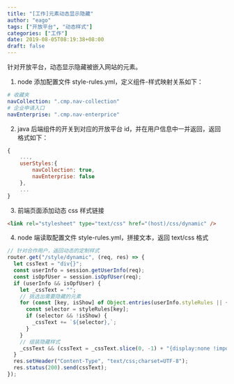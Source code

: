 ```yaml
---
title: "[工作]元素动态显示隐藏"
author: "eago"
tags: ["开放平台", "动态样式"]
categories: ["工作"]
date: 2019-08-05T08:19:38+08:00
draft: false
---
```


针对开放平台，动态显示隐藏被嵌入网站的元素。

<!--more-->

1. node 添加配置文件 style-rules.yml，定义组件-样式映射关系如下：

```yml
# 收藏夹
navCollection: ".cmp.nav-collection"
# 企业申请入口
navEnterprise: ".cmp.nav-enterprice"
```

2. java 后端组件的开关到对应的开放平台 id，并在用户信息中一并返回，返回格式如下：

```js
{
    ...,
    userStyles:{
        navCollection: true,
        navEnterprise: false
    },
    ...
}
```

3. 前端页面添加动态 css 样式链接

```html
<link rel="stylesheet" type="text/css" href="(host)/css/dynamic" />
```

4. node 端读取配置文件 style-rules.yml，拼接文本，返回 text/css 格式

```js
// 针对合作用户，返回动态的定制样式
router.get("/style/dynamic", (req, res) => {
  let cssText = "div{}";
  const userInfo = session.getUserInfo(req);
  const isOpfUser = session.isOpfUser(req);
  if (userInfo && isOpfUser) {
    let _cssText = "";
    // 挑选出需要隐藏的元素
    for (const [key, isShow] of Object.entries(userInfo.styleRules || {})) {
      const selector = styleRules[key];
      if (selector && !isShow) {
        _cssText += `${selector},`;
      }
    }
    // 组装隐藏样式
    _cssText && (cssText = _cssText.slice(0, -1) + "{display:none !important}");
  }
  res.setHeader("Content-Type", "text/css;charset=UTF-8");
  res.status(200).send(cssText);
});
```
